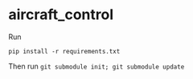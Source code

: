 # aircraft_control
Run 

`pip install -r requirements.txt`

Then run 
`git submodule init; git submodule update`